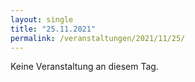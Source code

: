 ```yaml
---
layout: single
title: "25.11.2021"
permalink: /veranstaltungen/2021/11/25/
---
```


Keine Veranstaltung an diesem Tag.
